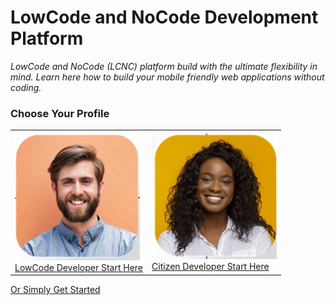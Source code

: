 # LowCode and NoCode Development Platform


*LowCode and NoCode (LCNC) platform build with the ultimate flexibility in mind. Learn here how to build your mobile friendly web applications without coding.* 

<h3>
Choose Your Profile
</h3>
<table border="0" style="width:100%">
<tr><td>
<img src="images/LowCode-Developer.png" style="width:200px" class="cover-lowcode-developer" alt="LowCode Developer Getting Started"/><br>
<a href="#/LowCode/" class="btn btn-lg btn-primary text-decoration-none" title="LowCode Developer getting started"> LowCode Developer Start Here 
</td>
<td>
<img class="cover-nocode-developer" src="images/NoCode-Developer.png" style="width:200px" alt="NoCode Developer Getting Started"> <br> <a href="#/NoCode/" class="btn btn-lg btn-warning text-decoration-none"> Citizen Developer Start Here</a> 
</td>
</tr>
</table>


[Or Simply Get Started](readme.md)
